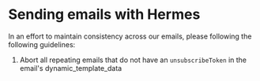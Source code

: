 # Sending emails with Hermes

In an effort to maintain consistency across our emails, please following the following guidelines:

1. Abort all repeating emails that do not have an `unsubscribeToken` in the email's dynamic_template_data